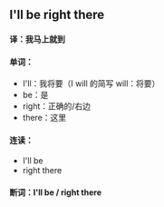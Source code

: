 ## I'll be right there

#### 译：我马上就到

#### 单词：

- I'll：我将要（I will 的简写 will：将要）
- be：是
- right：正确的/右边
- there：这里

#### 连读：

- I'll be
- right there

#### 断词：I'll be / right there
